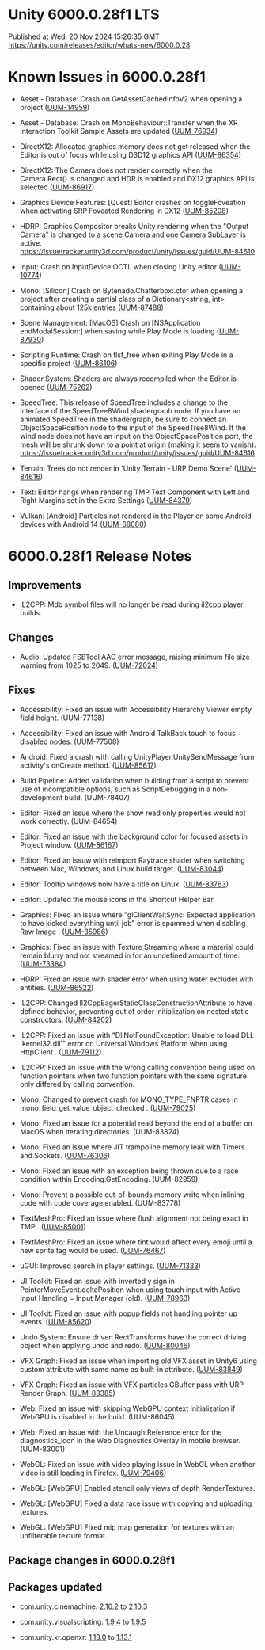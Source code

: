 # Unity 6000.0.28f1 LTS
Published at Wed, 20 Nov 2024 15:26:35 GMT  
https://unity.com/releases/editor/whats-new/6000.0.28

# Known Issues in 6000.0.28f1

- Asset - Database: Crash on GetAssetCachedInfoV2 when opening a project
    ([UUM-14959](https://issuetracker.unity3d.com/issues/crash-on-getassetcachedinfov2-when-opening-a-project))

- Asset - Database: Crash on MonoBehaviour::Transfer<GenerateTypeTreeTransfer> when the XR Interaction Toolkit Sample Assets are updated
    ([UUM-76934](https://issuetracker.unity3d.com/issues/crash-on-monobehaviour-transfer-when-the-xr-interaction-toolkit-sample-assets-are-updated))

- DirectX12: Allocated graphics memory does not get released when the Editor is out of focus while using D3D12 graphics API
    ([UUM-86354](https://issuetracker.unity3d.com/issues/allocated-graphics-memory-does-not-get-released-when-the-editor-is-out-of-focus-while-using-d3d12-graphics-api))

- DirectX12: The Camera does not render correctly when the Camera.Rect() is changed and HDR is enabled and DX12 graphics API is selected
    ([UUM-86917](https://issuetracker.unity3d.com/issues/the-camera-does-not-render-correctly-when-the-camera-dot-rect-is-changed-and-hdr-is-enabled-and-dx12-graphics-api-is-selected))

- Graphics Device Features: [Quest] Editor crashes on toggleFoveation when activating SRP Foveated Rendering in DX12
    ([UUM-85208](https://issuetracker.unity3d.com/issues/quest-editor-crashes-on-togglefoveation-when-activating-srp-foveated-rendering-in-dx12))

- HDRP: Graphics Compositor breaks Unity rendering when the "Output Camera" is changed to a scene Camera and one Camera SubLayer is active.<br>
    https://issuetracker.unity3d.com/product/unity/issues/guid/UUM-84610

- Input: Crash on InputDeviceIOCTL when closing Unity editor
    ([UUM-10774](https://issuetracker.unity3d.com/issues/crash-on-inputdeviceioctl-when-closing-unity-editor))

- Mono: [Silicon] Crash on Bytenado.Chatterbox:.ctor when opening a project after creating a partial class of a Dictionary<string,  int> containing about 125k entries
    ([UUM-87488](https://issuetracker.unity3d.com/issues/silicon-crash-on-bytenado-dot-chatterbox-dot-ctor-when-opening-a-project-after-creating-a-partial-class-of-a-dictionary-string-int-containing-about-125k-entries))

- Scene Management: [MacOS] Crash on [NSApplication endModalSession:] when saving while Play Mode is loading
    ([UUM-87930](https://issuetracker.unity3d.com/issues/macos-crash-on-nsapplication-endmodalsession-when-saving-while-play-mode-is-loading))

- Scripting Runtime: Crash on tlsf_free when exiting Play Mode in a specific project
    ([UUM-86106](https://issuetracker.unity3d.com/issues/crash-on-tlsf-free-when-exiting-play-mode-in-a-specific-project))

- Shader System: Shaders are always recompiled when the Editor is opened
    ([UUM-75262](https://issuetracker.unity3d.com/issues/shaders-are-always-recompiled-when-the-editor-is-opened))

- SpeedTree: This release of SpeedTree includes a change to the interface of the SpeedTree8Wind shadergraph node. If you have an animated SpeedTree in the shadergraph, be sure to connect an ObjectSpacePosition node to the input of the SpeedTree8Wind.  If the wind node does not have an input on the ObjectSpacePosition port, the mesh will be shrunk down to a point at origin \(making it seem to vanish\).<br>
    https://issuetracker.unity3d.com/product/unity/issues/guid/UUM-84616

- Terrain: Trees do not render in 'Unity Terrain - URP Demo Scene'
    ([UUM-84616](https://issuetracker.unity3d.com/issues/trees-do-not-render-in-unity-terrain-urp-demo-scene))

- Text: Editor hangs when rendering TMP Text Component with Left and Right Margins set in the Extra Settings
    ([UUM-84379](https://issuetracker.unity3d.com/issues/editor-hangs-when-rendering-tmp-text-component-with-left-and-right-margins-set-in-the-extra-settings))

- Vulkan: [Android] Particles not rendered in the Player on some Android devices with Android 14
    ([UUM-68080](https://issuetracker.unity3d.com/issues/android-particles-not-rendered-in-the-player-on-some-android-devices-with-android-14))



# 6000.0.28f1 Release Notes

## Improvements

- IL2CPP: Mdb symbol files will no longer be read during il2cpp player builds.



## Changes

- Audio: Updated FSBTool AAC error message, raising minimum file size warning from 1025 to 2049.
    ([UUM-72024](https://issuetracker.unity3d.com/issues/dot-wav-and-ogg-audio-files-cant-be-imported-to-the-project-when-the-webgl-build-profile-is-selected))



## Fixes

- Accessibility: Fixed an issue with Accessibility Hierarchy Viewer empty field height.
    (UUM-77138)

- Accessibility: Fixed an issue with Android TalkBack touch to focus disabled nodes.
    (UUM-77508)

- Android: Fixed a crash with calling UnityPlayer.UnitySendMessage from activity's onCreate method.
    ([UUM-85617](https://issuetracker.unity3d.com/issues/android-crash-due-to-null-pointer-dereference-when-unityplayer-dot-unitysendmessage-is-called-in-oncreate))

- Build Pipeline: Added validation when building from a script to prevent use of incompatible options, such as ScriptDebugging in a non-development build.
    (UUM-78407)

- Editor: Fixed an issue where the show read only properties would not work correctly.
    (UUM-84654)

- Editor: Fixed an issue with the background color for focused assets in Project window.
    ([UUM-86167](https://issuetracker.unity3d.com/issues/the-selector-disappears-in-the-project-window-when-selecting-anything-in-the-inspector-window))

- Editor: Fixed an issuw with reimport Raytrace shader when switching between Mac, Windows, and Linux build target.
    ([UUM-83044](https://issuetracker.unity3d.com/issues/assets-that-have-a-platform-dependency-are-not-reimported-when-moving-the-project-from-mac-to-windows))

- Editor: Tooltip windows now have a title on Linux.
    ([UUM-83763](https://issuetracker.unity3d.com/issues/linux-tooltips-have-an-unset-title-which-causes-the-inability-to-modify-tooltip-behavior-on-window-managers))

- Editor: Updated the mouse icons in the Shortcut Helper Bar.

- Graphics: Fixed an issue where "glClientWaitSync: Expected application to have kicked everything until job" error is spammed when disabling Raw Image .
    ([UUM-35986](https://issuetracker.unity3d.com/issues/android-opengl-glclientwaitsync-expected-application-to-have-kicked-everything-until-job-error-is-spammed-when-disabling-raw-image))

- Graphics: Fixed an issue with Texture Streaming where a material could remain blurry and not streamed in for an undefined amount of time.
    ([UUM-73384](https://issuetracker.unity3d.com/issues/the-material-variant-is-rendered-blurry-after-reopening-unity-when-the-mipmap-streaming-is-enabled))

- HDRP: Fixed an issue with shader error when using water excluder with entities.
    ([UUM-86522](https://issuetracker.unity3d.com/issues/hdrp-water-exclusion-shader-doesnt-work-with-brg))

- IL2CPP: Changed Il2CppEagerStaticClassConstructionAttribute to have defined behavior, preventing out of order initialization on nested static constructors.
    ([UUM-84202](https://issuetracker.unity3d.com/issues/unity-dot-mathematics-dot-affinetransform-dot-identity-returns-a-zero-filled-value-when-a-project-is-built-with-an-il2cpp-background))

- IL2CPP: Fixed an issue with "DllNotFoundException: Unable to load DLL 'kernel32.dll'" error on Universal Windows Platform when using HttpClient .
    ([UUM-79112](https://issuetracker.unity3d.com/issues/dllnotfoundexception-unable-to-load-dll-kernel32-dot-dll-is-thrown-when-using-httpclient-on-hololens-2))

- IL2CPP: Fixed an issue with the wrong calling convention being used on function pointers when two function pointers with the same signature only differed by calling convention.

- Mono: Changed to prevent crash for MONO_TYPE_FNPTR cases in mono_field_get_value_object_checked .
    ([UUM-79025](https://issuetracker.unity3d.com/issues/crash-on-raiseexception-when-using-the-default-equals-object-implementation-in-a-value-type-containing-a-function-pointer))

- Mono: Fixed an issue for a potential read beyond the end of a buffer on MacOS when iterating directories.
    (UUM-83824)

- Mono: Fixed an issue where JIT trampoline memory leak with Timers and Sockets.
    ([UUM-76306](https://issuetracker.unity3d.com/issues/memory-leak-when-using-net-sockets))

- Mono: Fixed an issue with an exception being thrown due to a race condition within Encoding.GetEncoding.
    (UUM-82959)

- Mono: Prevent a possible out-of-bounds memory write when inlining code with code coverage enabled.
    (UUM-83778)

- TextMeshPro: Fixed an issue where flush alignment not being exact in TMP .
    ([UUM-85001](https://issuetracker.unity3d.com/issues/textmeshpro-text-is-misaligned-when-it-should-align-in-the-flush-style))

- TextMeshPro: Fixed an issue where tint would affect every emoji until a new sprite tag would be used.
    ([UUM-76467](https://issuetracker.unity3d.com/issues/textmeshpro-emojis-inherit-tint-values-when-placed-after-a-tag))

- uGUI: Improved search in player settings.
    ([UUM-71333](https://issuetracker.unity3d.com/issues/settings-search-search-results-not-matching-search-term-correctly))

- UI Toolkit: Fixed an issue with inverted y sign in PointerMoveEvent.deltaPosition when using touch input with Active Input Handling = Input Manager \(old\).
    ([UUM-78963](https://issuetracker.unity3d.com/issues/android-ios-the-pointermoveevent-dot-deltaposition-returns-an-inverted-y-axis-when-using-pointermanipulator-to-track-pointer-movements-on-mobile))

- UI Toolkit: Fixed an issue with popup fields not handling pointer up events.
    ([UUM-85620](https://issuetracker.unity3d.com/issues/selection-of-multi-select-listview-is-changed-when-interacting-with-child-element-in-an-editorwindow))

- Undo System: Ensure driven RectTransforms have the correct driving object when applying undo and redo.
    ([UUM-80046](https://issuetracker.unity3d.com/issues/scene-is-marked-as-dirty-when-opening-the-project-with-vertical-layout-group-added-as-a-component))

- VFX Graph: Fixed an issue when importing old VFX asset in Unity6 using custom attribute with same name as built-in attribute.
    ([UUM-83849](https://issuetracker.unity3d.com/issues/custom-attributes-will-be-duplicated-upon-upgrading-if-a-built-in-attribute-name-was-used-in-versions-2022-dot-3-and-earlier))

- VFX Graph: Fixed an issue with VFX particles GBuffer pass with URP Render Graph.
    ([UUM-83385](https://issuetracker.unity3d.com/issues/spot-slash-point-lights-do-not-affect-vfx-graph-output-when-compatibility-mode-render-graph-disabled-is-disabled))

- Web: Fixed an issue with skipping WebGPU context initialization if WebGPU is disabled in the build.
    (UUM-86045)

- Web: Fixed an issue with the UncaughtReference error for the diagnostics_icon in the Web Diagnostics Overlay in mobile browser.
    (UUM-83001)

- WebGL: Fixed an issue with video playing issue in WebGL when another video is still loading in Firefox.
    ([UUM-79406](https://issuetracker.unity3d.com/issues/av1-videos-do-not-play-in-webgl-when-another-video-is-still-loading-and-firefox-browser-is-used))

- WebGL: \[WebGPU\] Enabled stencil only views of depth RenderTextures.

- WebGL: \[WebGPU\] Fixed a data race issue with copying and uploading textures.

- WebGL: \[WebGPU\] Fixed mip map generation for textures with an unfilterable texture format.




## Package changes in 6000.0.28f1

## Packages updated

- com.unity.cinemachine: [2.10.2](https://docs.unity3d.com/Packages/com.unity.cinemachine@2.10//changelog/CHANGELOG.html) to [2.10.3](https://docs.unity3d.com/Packages/com.unity.cinemachine@2.10//changelog/CHANGELOG.html)

- com.unity.visualscripting: [1.9.4](https://docs.unity3d.com/Packages/com.unity.visualscripting@1.9//changelog/CHANGELOG.html) to [1.9.5](https://docs.unity3d.com/Packages/com.unity.visualscripting@1.9//changelog/CHANGELOG.html)

- com.unity.xr.openxr: [1.13.0](https://docs.unity3d.com/Packages/com.unity.xr.openxr@1.13//changelog/CHANGELOG.html) to [1.13.1](https://docs.unity3d.com/Packages/com.unity.xr.openxr@1.13//changelog/CHANGELOG.html)